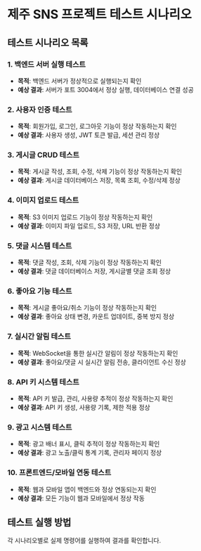 # 제주 SNS 프로젝트 테스트 시나리오

## 테스트 시나리오 목록

### 1. 백엔드 서버 실행 테스트
- **목적**: 백엔드 서버가 정상적으로 실행되는지 확인
- **예상 결과**: 서버가 포트 3004에서 정상 실행, 데이터베이스 연결 성공

### 2. 사용자 인증 테스트
- **목적**: 회원가입, 로그인, 로그아웃 기능이 정상 작동하는지 확인
- **예상 결과**: 사용자 생성, JWT 토큰 발급, 세션 관리 정상

### 3. 게시글 CRUD 테스트
- **목적**: 게시글 작성, 조회, 수정, 삭제 기능이 정상 작동하는지 확인
- **예상 결과**: 게시글 데이터베이스 저장, 목록 조회, 수정/삭제 정상

### 4. 이미지 업로드 테스트
- **목적**: S3 이미지 업로드 기능이 정상 작동하는지 확인
- **예상 결과**: 이미지 파일 업로드, S3 저장, URL 반환 정상

### 5. 댓글 시스템 테스트
- **목적**: 댓글 작성, 조회, 삭제 기능이 정상 작동하는지 확인
- **예상 결과**: 댓글 데이터베이스 저장, 게시글별 댓글 조회 정상

### 6. 좋아요 기능 테스트
- **목적**: 게시글 좋아요/취소 기능이 정상 작동하는지 확인
- **예상 결과**: 좋아요 상태 변경, 카운트 업데이트, 중복 방지 정상

### 7. 실시간 알림 테스트
- **목적**: WebSocket을 통한 실시간 알림이 정상 작동하는지 확인
- **예상 결과**: 좋아요/댓글 시 실시간 알림 전송, 클라이언트 수신 정상

### 8. API 키 시스템 테스트
- **목적**: API 키 발급, 관리, 사용량 추적이 정상 작동하는지 확인
- **예상 결과**: API 키 생성, 사용량 기록, 제한 적용 정상

### 9. 광고 시스템 테스트
- **목적**: 광고 배너 표시, 클릭 추적이 정상 작동하는지 확인
- **예상 결과**: 광고 노출/클릭 통계 기록, 관리자 페이지 정상

### 10. 프론트엔드/모바일 연동 테스트
- **목적**: 웹과 모바일 앱이 백엔드와 정상 연동되는지 확인
- **예상 결과**: 모든 기능이 웹과 모바일에서 정상 작동

## 테스트 실행 방법
각 시나리오별로 실제 명령어를 실행하여 결과를 확인합니다. 